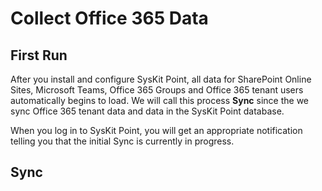 # Collect Office 365 Data

## First Run

After you install and configure SysKit Point, all data for SharePoint Online Sites, Microsoft Teams, Office 365 Groups and Office 365 tenant users automatically begins to load. We will call this process **Sync** since the we sync Office 365 tenant data and data in the SysKit Point database.

When you log in to SysKit Point, you will get an appropriate notification telling you that the initial Sync is currently in progress.

## Sync

